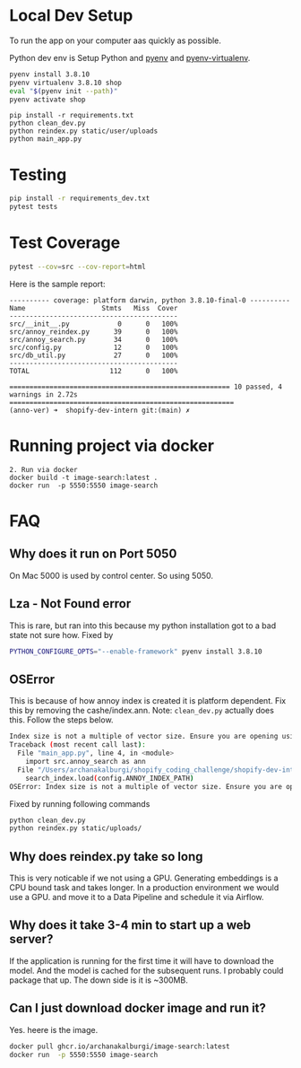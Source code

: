 # Local Dev Setup
To run the app on your computer aas quickly as possible.

Python dev env is 
Setup Python and [pyenv](https://github.com/pyenv/pyenv)  and [pyenv-virtualenv](https://github.com/pyenv/pyenv-virtualenv).
```bash
pyenv install 3.8.10
pyenv virtualenv 3.8.10 shop
eval "$(pyenv init --path)"
pyenv activate shop
```

```
pip install -r requirements.txt
python clean_dev.py
python reindex.py static/user/uploads
python main_app.py 
```


# Testing
```bash
pip install -r requirements_dev.txt
pytest tests
```

# Test Coverage
```bash
pytest --cov=src --cov-report=html
```
Here is the sample report:
```
---------- coverage: platform darwin, python 3.8.10-final-0 ----------
Name                   Stmts   Miss  Cover
------------------------------------------
src/__init__.py            0      0   100%
src/annoy_reindex.py      39      0   100%
src/annoy_search.py       34      0   100%
src/config.py             12      0   100%
src/db_util.py            27      0   100%
------------------------------------------
TOTAL                    112      0   100%

======================================================= 10 passed, 4 warnings in 2.72s ========================================================
(anno-ver) ➜  shopify-dev-intern git:(main) ✗
```

# Running project via docker
```
2. Run via docker
docker build -t image-search:latest .
docker run  -p 5550:5550 image-search
```

# FAQ

## Why does it run on Port 5050
On Mac 5000 is used by control center. So using 5050.

## Lza - Not Found error
This is rare, but ran into this because my python installation got to a bad state not sure how. Fixed by  
```bash
PYTHON_CONFIGURE_OPTS="--enable-framework" pyenv install 3.8.10
```


## OSError 
This is because of how annoy index is created it is platform dependent. Fix this by removing the cashe/index.ann. 
Note: `clean_dev.py` actually does this. Follow the steps below.
```sh
Index size is not a multiple of vector size. Ensure you are opening using the same metric you used to create the index.: Undefined error: 0 (0)
Traceback (most recent call last):
  File "main_app.py", line 4, in <module>
    import src.annoy_search as ann
  File "/Users/archanakalburgi/shopify_coding_challenge/shopify-dev-intern/src/annoy_search.py", line 14, in <module>
    search_index.load(config.ANNOY_INDEX_PATH)
OSError: Index size is not a multiple of vector size. Ensure you are opening using the same metric you used to create the index.: Undefined error: 0 (0)
```
Fixed by running following commands
```sh
python clean_dev.py
python reindex.py static/uploads/
```

## Why does reindex.py take so long
This is very noticable if we not using a GPU. Generating embeddings is a CPU bound task and takes longer. In a production environment we would use a GPU. 
and move it to a Data Pipeline and schedule it via Airflow.

## Why does it take 3-4 min to start up a web server?
If the application is running for the first time it will have to download the model. And the model is cached for the subsequent runs.
I probably could package that up. The down side is it is ~300MB.

## Can I just download docker image and run it?
Yes. heere is the image. 
```sh
docker pull ghcr.io/archanakalburgi/image-search:latest
docker run  -p 5550:5550 image-search
```
